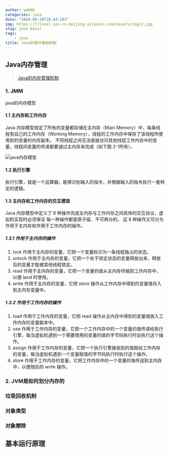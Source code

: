 ```yaml
---
author: ymkNK
categories: java
date: "2020-09-20T18:44:18Z"
img: https://lllovol.oss-cn-beijing.aliyuncs.com/assets/img/2.jpg
slug: java basic
tags: 
    - java
title: Java的部分基础机制
---
```

## Java内存管理
>[Java的内存管理机制](https://www.cnblogs.com/steffen/p/11368018.html)


### 1. JMM
java的内存模型

#### 1.1 主内存和工作内存
Java 内存模型规定了所有的变量都存储在主内存（Main Memory）中，每条线程有自己的工作内存（Working Memory），线程的工作内存中保存了该线程所使用到的变量的内存副本。
不同线程之间无法直接访问其他线程工作内存中的变量，线程间变量的传递都要通过主内存来完成（如下图 2-1所有）。

![java内存模型](https://lllovol.oss-cn-beijing.aliyuncs.com/assets/img/Java%E5%86%85%E5%AD%98%E7%AE%A1%E7%90%86/648037-20190817202020256-687819291.png)

#### 1.2 执行引擎
执行引擎，就是一个运算器，能够识别输入的指令，并根据输入的指令执行一套特定的逻辑。

#### 1.3 主内存和工作内存的交互模型
Java 内存模型中定义了 8 种操作完成主内存与工作内存之间具体的交互协议，虚拟机实现时必须保证 每一种操作都是原子级、不可再分的。
这 8 种操作又可分为作用于主内存和作用于工作内存的操作。

##### 1.3.1 作用于主内存的操作
1. lock 作用于主内存的变量，它把一个变量标识为一条线程独占的状态。
2. unlock 作用于主内存的变量，它把一个处于锁定状态的变量释放出来，释放后的变量才能被其他线程锁定。
3. read 作用于主内存的变量，它把一个变量的值从主内存传输到工作内存中，以便 laod 时使用。
4. write 作用于主内存的变量，它把 store 操作从工作内存中得到的变量值存入到主内存变量中。

##### 1.3.2 作用于工作内存的操作
1. load 作用于工作内存的变量，它把 read 操作从主内存中得到的变量值放入工作内存的变量副本中。
2. use 作用于工作内存的变量，它把一个工作内存中的一个变量的值传递给执行引擎，每当虚拟机遇到一个需要使用的变量的值的字节码执行时会执行这个操作。
3. assign 作用于工作内存的变量，它把一个执行引擎接收到的值赋给工作内存的变量，每当虚拟机遇到一个变量赋值的字节码执行时执行这个操作。
4. store 作用于工作内存的变量，它把工作内存中的一个变量的值传送到主内存中，以便随后的 write 操作。

### 2. JVM是如何划分内存的


### 垃圾回收机制

### 对象类型

### 对象擦除

## 基本运行原理
